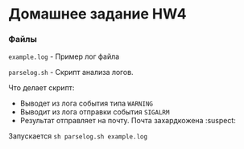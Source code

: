 # Домашнее задание HW4

### Файлы

`example.log` - Пример лог файла

`parselog.sh` - Скрипт анализа логов.

Что делает скрипт:

  - Выводет из лога события типа `WARNING`
  - Выводит из лога отправки события `SIGALRM`
  - Результат отправляет на почту. Почта захардкожена :suspect:

Запускается `sh parselog.sh example.log`
